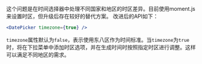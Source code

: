 这个问题是在时间选择器中处理不同国家和地区的时区差异。目前使用moment.js来设置时区，但升级后存在较好的替代方案。
改进后的API如下：

```jsx
<DatePicker timezone={true} />
```

`timezone`属性默认为`false`，表示使用东八区作为时间标准。当`timezone`为`true`时，将在下拉菜单中添加时区选项，并在生成时间时按照指定时区进行调整。这样可以满足不同地区的需求。
